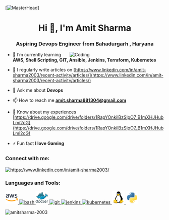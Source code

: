 [![MasterHead](https://www.mobilelive.ca/wp-content/uploads/2020/11/banner-1.jpg)]
<h1 align="center">Hi 👋, I'm Amit Sharma</h1>
<h3 align="center">Aspiring Devops Engineer from Bahadurgarh , Haryana</h3>
<img align="right" alt="Coding" width="300" src="https://liveimages.algoworks.com/new-algoworks/wp-content/uploads/2022/06/28161925/DevOps-min.gif">

- 🌱 I’m currently learning **AWS, Shell Scripting, GIT, Ansible, Jenkins, Terraform, Kubernetes**

- 📝 I regularly write articles on [https://www.linkedin.com/in/amit-sharma2003/recent-activity/articles/](https://www.linkedin.com/in/amit-sharma2003/recent-activity/articles/)

- 💬 Ask me about **Devops**

- 📫 How to reach me **amit.sharma881304@gmail.com**

- 📄 Know about my experiences [https://drive.google.com/drive/folders/1RapYOnkilBzSlpO7_B1mXHJHubLmi2cG](https://drive.google.com/drive/folders/1RapYOnkilBzSlpO7_B1mXHJHubLmi2cG)

- ⚡ Fun fact **I love Gaming**

<h3 align="left">Connect with me:</h3>
<p align="left">
<a href="https://www.linkedin.com/in/amit-sharma2003/" target="blank"><img align="center" src="https://raw.githubusercontent.com/rahuldkjain/github-profile-readme-generator/master/src/images/icons/Social/linked-in-alt.svg" alt="https://www.linkedin.com/in/amit-sharma2003/" height="30" width="40" /></a>
</p>

<h3 align="left">Languages and Tools:</h3>
<p align="left"> <a href="https://aws.amazon.com" target="_blank" rel="noreferrer"> <img src="https://raw.githubusercontent.com/devicons/devicon/master/icons/amazonwebservices/amazonwebservices-original-wordmark.svg" alt="aws" width="40" height="40"/> </a> <a href="https://www.gnu.org/software/bash/" target="_blank" rel="noreferrer"> <img src="https://www.vectorlogo.zone/logos/gnu_bash/gnu_bash-icon.svg" alt="bash" width="40" height="40"/> </a> <a href="https://www.docker.com/" target="_blank" rel="noreferrer"> <img src="https://raw.githubusercontent.com/devicons/devicon/master/icons/docker/docker-original-wordmark.svg" alt="docker" width="40" height="40"/> </a> <a href="https://git-scm.com/" target="_blank" rel="noreferrer"> <img src="https://www.vectorlogo.zone/logos/git-scm/git-scm-icon.svg" alt="git" width="40" height="40"/> </a> <a href="https://www.jenkins.io" target="_blank" rel="noreferrer"> <img src="https://www.vectorlogo.zone/logos/jenkins/jenkins-icon.svg" alt="jenkins" width="40" height="40"/> </a> <a href="https://kubernetes.io" target="_blank" rel="noreferrer"> <img src="https://www.vectorlogo.zone/logos/kubernetes/kubernetes-icon.svg" alt="kubernetes" width="40" height="40"/> </a> <a href="https://www.linux.org/" target="_blank" rel="noreferrer"> <img src="https://raw.githubusercontent.com/devicons/devicon/master/icons/linux/linux-original.svg" alt="linux" width="40" height="40"/> </a> <a href="https://www.python.org" target="_blank" rel="noreferrer"> <img src="https://raw.githubusercontent.com/devicons/devicon/master/icons/python/python-original.svg" alt="python" width="40" height="40"/> </a> </p>

<p><img align="center" src="https://github-readme-stats.vercel.app/api/top-langs?username=amitsharma-2003&show_icons=true&locale=en&layout=compact" alt="amitsharma-2003" /></p>

